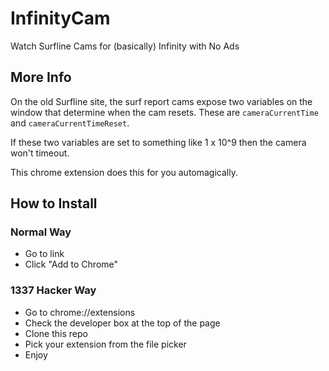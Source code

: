 # InfinityCam

Watch Surfline Cams for (basically) Infinity with No Ads

## More Info

On the old Surfline site, the surf report cams expose two variables on the window that determine when the cam resets. These are `cameraCurrentTime` and `cameraCurrentTimeReset`.

If these two variables are set to something like 1 x 10^9 then the camera won't timeout.

This chrome extension does this for you automagically.

## How to Install

### Normal Way

*   Go to link
*   Click "Add to Chrome"

### 1337 Hacker Way

*   Go to chrome://extensions
*   Check the developer box at the top of the page
*   Clone this repo
*   Pick your extension from the file picker
*   Enjoy
